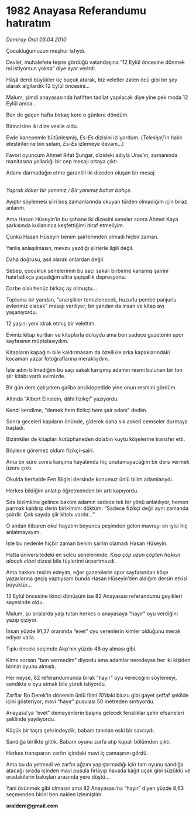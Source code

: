 # 1982 Anayasa Referandumu hatıratım

*Demiray Oral 03.04.2010*

<div class="yazi"><p>Çocukluğumuzun meşhur lafıydı.</p>
<p>Devlet, muhalefete teşne gördüğü vatandaşına “12 Eylül öncesine dönmek mi istiyorsun yoksa” diye ayar verirdi.</p>
<p>Hâşâ derdi büyükler üç buçuk atarak, biz veletler zaten öcü gibi bir şey olarak algılardık 12 Eylül öncesini...</p>
<p>Malum, şimdi anayasasında hafiften tadilat yapılacak diye yine pek moda 12 Eylül amca...</p>
<p>Ben de geçen hafta birkaç kere o günlere döndüm.</p>
<p>Birincisine iki dize vesile oldu.</p>
<p>Evde kanepemle bütünleşmiş, <i>Es-Es</i> dizisini izliyordum. (<i>Telesiyej</i>’in haklı eleştirilerine bin selam, <i>Es-Es</i> izlemeye devam...)</p>
<p>Favori oyuncum Ahmet Rıfat Şungar, dizideki adıyla Uras’ın, zamanında manitasına yolladığı bir cep mesajı ortaya çıktı.</p>
<p>Adamı darmadağın etme garantili iki dizeden oluşan bir mesaj:</p>
<p><i><br/>Yaprak döker bir yanımız / Bir yanımız bahar bahçe.</i></p>
<p>Ayıptır söylemesi şiiri boş zamanlarında okuyan türden olmadığım için biraz anlarım.</p>
<p>Ama Hasan Hüseyin’in bu şahane iki dizesini seneler sonra Ahmet Kaya şarkısında kullanınca keşfettiğimi itiraf etmeliyim.</p>
<p>Çünkü Hasan Hüseyin benim şairlerimden olmadı hiçbir zaman.</p>
<p>Yanlış anlaşılmasın, mevzu yazdığı şiirlerle ilgili değil.</p>
<p>Daha doğrusu, asıl olarak onlardan değil.</p>
<p>Sebep, çocukluk senelerimin bu saçı sakalı birbirine karışmış şairini hatırladıkça yaşadığım ultra şapşallık depresyonu.</p>
<p>Darbe olalı henüz birkaç ay olmuştu...</p>
<p>Topluma bir yandan, “anarşikler temizlenecek, huzurlu pembe panjurlu evlerimiz olacak” mesajı veriliyor; bir yandan da insan ve kitap avı yaşanıyordu.</p>
<p>12 yaşını yeni idrak etmiş bir velettim.</p>
<p>Evimiz kitap kurtları ve kitaplarla doluydu ama ben sadece gazetenin spor sayfasının müptelasıydım.</p>
<p>Kitapların kapağını bile kaldırmasam da özellikle arka kapaklarındaki kocaman yazar fotoğraflarına meraklıydım.</p>
<p>İşte adını bilmediğim bu saçı sakalı karışmış adamın resmi bulunan bir ton şiir kitabı vardı evimizde.</p>
<p>Bir gün ders çalışırken galiba ansiklopedide yine onun resmini gördüm.</p>
<p>Altında “Albert Einstein, dâhi fizikçi” yazıyordu.</p>
<p>Kendi kendime, “demek hem fizikçi hem şair adam” dedim.</p>
<p>Sonra geceleri kapıların önünde, giderek daha sık askerî cemseler durmaya başladı.</p>
<p>Bizimkiler de kitapları kütüphaneden dolabın kuytu köşelerine transfer etti.</p>
<p>Böylece göremez oldum fizikçi-şairi.</p>
<p>Ama bir süre sonra karşıma hayatımda hiç unutamayacağım bir ders vermek üzere çıktı.</p>
<p>Okulda herhalde Fen Bilgisi dersinde konumuz ünlü bilim adamlarıydı.</p>
<p>Herkes bildiğini anlatıp öğretmenden bir artı kapıyordu.</p>
<p>Sıra bizimkine gelince baktım adamın sadece tek bir yönü anlatılıyor, hemen parmak kaldırıp derin birikimimi döktüm: “Sadece fizikçi değil aynı zamanda şairdir. Çok sayıda şiir kitabı vardır...”</p>
<p>O andan itibaren okul hayatım boyunca peşimden gelen mavrayı en iyisi hiç anlatmayayım.</p>
<p>İşte bu nedenle hiçbir zaman benim şairim olamadı Hasan Hüseyin.</p>
<p>Hatta üniversitedeki en solcu senelerimde, <i>Kısa çöp uzun çöpten hakkın alacak elbet</i> dizesi bile tüylerimi ürpertmezdi.</p>
<p>Ama hakkını teslim edeyim, eğer gazetelerin spor sayfasından köşe yazarlarına geçiş yaptıysam bunda Hasan Hüseyin’den aldığım dersin etkisi büyüktür...</p>
<p>12 Eylül öncesine ikinci dönüşüm ise 82 Anayasası referandumu geyikleri sayesinde oldu.</p>
<p>Malum, şu sıralarda yaşı tutan herkes o anayasaya “hayır” oyu verdiğini yazıp çiziyor.</p>
<p>İnsan yüzde 91,37 oranında “evet” oyu verenlerin kimler olduğunu merak ediyor valla.</p>
<p>Tıpkı önceki seçimde Akp’nin yüzde 48 oy alması gibi.</p>
<p>Kime sorsan “ben vermedim” diyordu ama adamlar neredeyse her iki kişiden birinin oyunu almıştı.</p>
<p>Her neyse, 82 referandumunda bırak “hayır” oyu vereceğini söylemeyi, sandıkta o oyu atmak bile yürek istiyordu.</p>
<p>Zarflar Bo Derek’in dönemin ünlü filmi <i>10</i>’daki bluzu gibi gayet şeffaf şekilde içini gösteriyor; mavi “hayır” pusulası 50 metreden sırıtıyordu.</p>
<p>Anayasa’ya “evet” demeyenlerin başına gelecek fenalıklar şehir efsaneleri şeklinde yayılıyordu.</p>
<p>Küçük bir taşra şehrindeydik, babam tanınan eski bir savcıydı.</p>
<p>Sandığa birlikte gittik. Babam oyunu zarfa atıp kapalı bölümden çıktı.</p>
<p>Herkes transparan zarfın içindeki mavi iç çamaşırını gördü.</p>
<p>Ama bu da yetmedi ve zarfın ağzını yapıştırmadığı için tam oyunu sandığa atacağı sırada içinden mavi pusula fırlayıp havada kâğıt uçak gibi süzüldü ve oradakilerin bakışları arasında yere düştü...</p>
<p>Yani övünmek gibi olmasın ama 82 Anayasası’na “hayır” diyen yüzde 8,63 seçmenden birini ben naklen izlemiştim.</p>
<p><b>oraldem@gmail.com</b></p></div>
